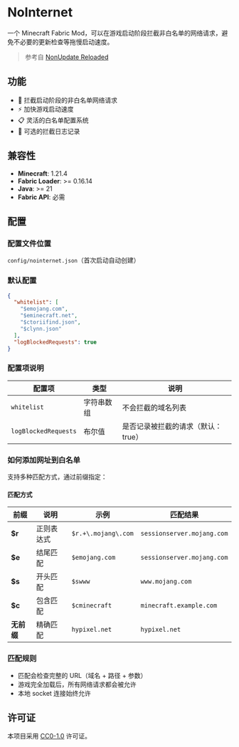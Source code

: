 # NoInternet

一个 Minecraft Fabric Mod，可以在游戏启动阶段拦截非白名单的网络请求，避免不必要的更新检查等拖慢启动速度。

> 参考自 [NonUpdate Reloaded](https://www.mcmod.cn/class/14789.html)

## 功能

- 🚫 拦截启动阶段的非白名单网络请求
- ⚡ 加快游戏启动速度
- 📋 灵活的白名单配置系统
- 📝 可选的拦截日志记录

## 兼容性

- **Minecraft**: 1.21.4
- **Fabric Loader**: >= 0.16.14
- **Java**: >= 21
- **Fabric API**: 必需

## 配置

### 配置文件位置
`config/nointernet.json`（首次启动自动创建）

### 默认配置
```json
{
  "whitelist": [
    "$emojang.com",
    "$eminecraft.net",
    "$ctoriifind.json",
    "$clynn.json"
  ],
  "logBlockedRequests": true
}
```

### 配置项说明

| 配置项 | 类型 | 说明 |
|--------|------|------|
| `whitelist` | 字符串数组 | 不会拦截的域名列表 |
| `logBlockedRequests` | 布尔值 | 是否记录被拦截的请求（默认：true） |

### 如何添加网址到白名单

支持多种匹配方式，通过前缀指定：

#### 匹配方式

| 前缀 | 说明 | 示例 | 匹配结果 |
|------|------|------|----------|
| **$r** | 正则表达式 | `$r.+\.mojang\.com` | `sessionserver.mojang.com` |
| **$e** | 结尾匹配 | `$emojang.com` | `sessionserver.mojang.com` |
| **$s** | 开头匹配 | `$swww` | `www.mojang.com` |
| **$c** | 包含匹配 | `$cminecraft` | `minecraft.example.com` |
| **无前缀** | 精确匹配 | `hypixel.net` | `hypixel.net` |

### 匹配规则

- 匹配会检查完整的 URL（域名 + 路径 + 参数）
- 游戏完全加载后，所有网络请求都会被允许
- 本地 socket 连接始终允许

## 许可证

本项目采用 [CC0-1.0](LICENSE) 许可证。